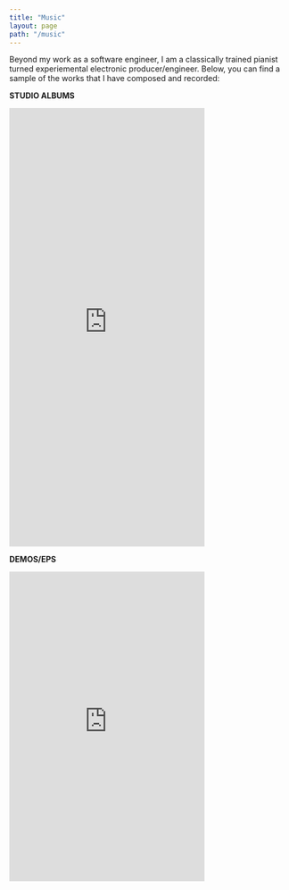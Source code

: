 ```yaml
---
title: "Music"
layout: page
path: "/music"
---
```


Beyond my work as a software engineer, I am a classically trained pianist turned experiemental electronic producer/engineer.  Below, you can find a sample of the works that I have composed and recorded:


**STUDIO ALBUMS**
<iframe style="border: 0; width: 350px; height: 786px;" src="https://bandcamp.com/EmbeddedPlayer/album=1807690869/size=large/bgcol=ffffff/linkcol=0687f5/transparent=true/" seamless><a href="https://shaunathan.bandcamp.com/album/broken-butterflies">broken butterflies by shaunathan</a></iframe>

**DEMOS/EPS**
<iframe style="border: 0; width: 350px; height: 555px;" src="https://bandcamp.com/EmbeddedPlayer/album=2152584375/size=large/bgcol=ffffff/linkcol=0687f5/transparent=true/" seamless><a href="https://shaunathan.bandcamp.com/album/wither-away-3">WITHER AWAY &lt;/3 by shaunathan</a></iframe>
